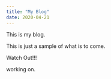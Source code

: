```yaml
---
title: "My Blog"
date: 2020-04-21
---
```

This is my blog.

This is just a sample of what is to come.

Watch Out!!!

working on.
